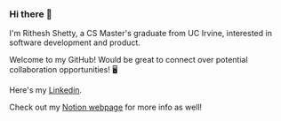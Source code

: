 ### Hi there 👋

I'm Rithesh Shetty, a CS Master's graduate from UC Irvine, interested in software development and product.

Welcome to my GitHub! Would be great to connect over potential collaboration opportunities! 🖥️ 


Here's my [Linkedin](https://www.linkedin.com/in/ritheshetty/).

Check out my [Notion webpage](https://bit.ly/ritheshetty) for more info as well!
<!--
**ritheshetty/ritheshetty** is a ✨ _special_ ✨ repository because its `README.md` (this file) appears on your GitHub profile.

Here are some ideas to get you started:

- 🔭 I’m currently working on ...
- 🌱 I’m currently learning ...
- 👯 I’m looking to collaborate on ...
- 🤔 I’m looking for help with ...
- 💬 Ask me about ...
- 📫 How to reach me: ...
- 😄 Pronouns: ...
- ⚡ Fun fact: ...
-->
